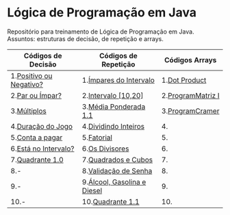 # Lógica de Programação em Java
Repositório para treinamento de Lógica de Programação em Java. Assuntos: estruturas de decisão, de repetição e arrays.

Códigos de Decisão    | Códigos de Repetição  | Códigos Arrays
----------------------| ----------------------|----------------------
1.[Positivo ou Negativo?](https://github.com/Kaiquered/Treinamento-Java-Estruturado/blob/master/Programs/if-else-switch/Prog1.java)| 1.[Ímpares do Intervalo](https://github.com/Kaiquered/Treinamento-Java-Estruturado/blob/master/Programs/loops/ForQ1.java)|1.[Dot Product](https://github.com/Kaiquered/Treinamento-Java-Estruturado/blob/master/Programs/arrays/vector/aplication/DotProduct.java)|
2.[Par ou Ímpar?](https://github.com/Kaiquered/Treinamento-Java-Estruturado/blob/master/Programs/if-else-switch/Prog2.java)|2.[Intervalo [10,20]](https://github.com/Kaiquered/Treinamento-Java-Estruturado/blob/master/Programs/loops/ForQ2.java)|2.[ProgramMatriz I](https://github.com/Kaiquered/Treinamento-Java-Estruturado/blob/master/Programs/arrays/matriz/aplication/ProgramMatrizI.java)|
3.[Múltiplos](https://github.com/Kaiquered/Treinamento-Java-Estruturado/blob/master/Programs/if-else-switch/Prog3.java)|3.[Média Ponderada 1.1](https://github.com/Kaiquered/Treinamento-Java-Estruturado/blob/master/Programs/loops/ForQ3.java)|3.[ProgramCramer](https://github.com/Kaiquered/Treinamento-Java-Estruturado/blob/master/Programs/arrays/matriz/aplication/ProgramCramer.java)|
4.[Duração do Jogo](https://github.com/Kaiquered/Treinamento-Java-Estruturado/blob/master/Programs/if-else-switch/Prog4.java)|4.[Dividindo Inteiros](https://github.com/Kaiquered/Treinamento-Java-Estruturado/blob/master/Programs/loops/ForQ4.java)|4.|
5.[Conta a pagar](https://github.com/Kaiquered/Treinamento-Java-Estruturado/blob/master/Programs/if-else-switch/Prog5.java)|5.[Fatorial](https://github.com/Kaiquered/Treinamento-Java-Estruturado/blob/master/Programs/loops/ForQ5.java)|5.|
6.[Está no Intervalo?](https://github.com/Kaiquered/Treinamento-Java-Estruturado/blob/master/Programs/if-else-switch/Prog6.java)|6.[Os Divisores](https://github.com/Kaiquered/Treinamento-Java-Estruturado/blob/master/Programs/loops/ForQ6.java)|6.|
7.[Quadrante 1.0](https://github.com/Kaiquered/Treinamento-Java-Estruturado/blob/master/Programs/if-else-switch/Prog7.java)|7.[Quadrados e Cubos](https://github.com/Kaiquered/Treinamento-Java-Estruturado/blob/master/Programs/loops/ForQ7.java)|7.|
8.-|8.[Validação de Senha](https://github.com/Kaiquered/Treinamento-Java-Estruturado/blob/master/Programs/loops/WhileQ1.java)|8.|
9.-|9.[Álcool, Gasolina e Diesel](https://github.com/Kaiquered/Treinamento-Java-Estruturado/blob/master/Programs/loops/WhileQ2.java)|9.|
10.-|10.[Quadrante 1.1](https://github.com/Kaiquered/Treinamento-Java-Estruturado/blob/master/Programs/loops/WhileQ3.java)|10.|


